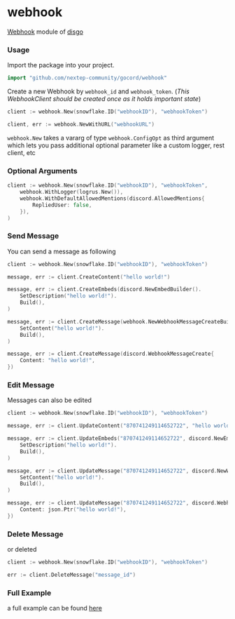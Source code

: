 # webhook

[Webhook](https://discord.com/developers/docs/resources/webhook) module of [disgo](https://github.com/nextep-community/gocord)

### Usage

Import the package into your project.

```go
import "github.com/nextep-community/gocord/webhook"
```

Create a new Webhook by `webhook_id` and `webhook_token`. (*This WebhookClient should be created once as it holds important state*)

```go
client := webhook.New(snowflake.ID("webhookID"), "webhookToken")

client, err := webhook.NewWithURL("webhookURL")
```

`webhook.New` takes a vararg of type `webhook.ConfigOpt` as third argument which lets you pass additional optional parameter like a custom logger, rest client, etc

### Optional Arguments

```go
client := webhook.New(snowflake.ID("webhookID"), "webhookToken",
	webhook.WithLogger(logrus.New()),
	webhook.WithDefaultAllowedMentions(discord.AllowedMentions{
		RepliedUser: false,
	}),
)
```

### Send Message

You can send a message as following

```go
client := webhook.New(snowflake.ID("webhookID"), "webhookToken")

message, err := client.CreateContent("hello world!")

message, err := client.CreateEmbeds(discord.NewEmbedBuilder().
	SetDescription("hello world!").
	Build(),
)

message, err := client.CreateMessage(webhook.NewWebhookMessageCreateBuilder().
	SetContent("hello world!").
	Build(),
)

message, err := client.CreateMessage(discord.WebhookMessageCreate{
	Content: "hello world!",
})
```

### Edit Message

Messages can also be edited

```go
client := webhook.New(snowflake.ID("webhookID"), "webhookToken")

message, err := client.UpdateContent("870741249114652722", "hello world!")

message, err := client.UpdateEmbeds("870741249114652722", discord.NewEmbedBuilder().
	SetDescription("hello world!").
	Build(),
)

message, err := client.UpdateMessage("870741249114652722", discord.NewWebhookMessageUpdateBuilder().
	SetContent("hello world!").
	Build(),
)

message, err := client.UpdateMessage("870741249114652722", discord.WebhookMessageUpdate{
	Content: json.Ptr("hello world!"),
})
```

### Delete Message

or deleted

```go
client := webhook.New(snowflake.ID("webhookID"), "webhookToken")

err := client.DeleteMessage("message_id")
```

### Full Example

a full example can be found [here](https://github.com/nextep-community/gocord/tree/master/_examples/webhook/example.go)